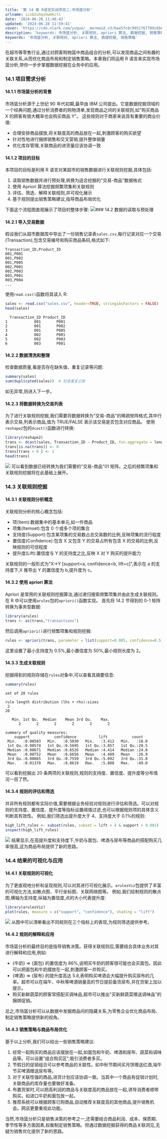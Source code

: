 ```yaml
---
title: '第 14 章 R语言实战项目二:市场篮分析'
urlname: izzb2uhqshwmkctl
date: '2024-06-28 11:46:42'
updated: '2024-06-28 11:59:41'
cover: 'https://cdn.nlark.com/yuque/__mermaid_v3/bae5fc0c9951f67789c6b8ce59b923af.svg'
description: 'keywords: 市场篮分析, 关联规则, apriori 算法, 数据挖掘, 销售策略在超市等零售行业,通过对顾客购物篮中商品组合的分析,可以发现商品之间有趣的关联关系,从而优化商品布局和制定销售策略。本章我们将运用 R 语言来实现市场篮分析,带你一步步掌握数据挖掘在业务中的应用。14.1...'
keywords: '市场篮分析, 关联规则, apriori 算法, 数据挖掘, 销售策略'
---
```

在超市等零售行业,通过对顾客购物篮中商品组合的分析,可以发现商品之间有趣的关联关系,从而优化商品布局和制定销售策略。本章我们将运用 R 语言来实现市场篮分析,带你一步步掌握数据挖掘在业务中的应用。
### 14.1 项目需求分析
#### 14.1.1 市场篮分析的背景
市场篮分析源于上世纪 90 年代初期,最早由 IBM 公司提出。它是数据挖掘领域的一个经典问题,通过分析消费者的购物清单,发现商品之间的关联规则,如"购买商品 X 的顾客有很大概率也会购买商品 Y"。
这些规则对于商家来说具有重要的商业价值:

- 合理安排商品摆放,将关联度高的商品放在一起,刺激顾客的购买欲望
- 针对性地进行捆绑销售和交叉营销,提升整体销量
- 优化库存管理,关联商品的进货量应该协调一致
#### 14.1.2 项目的目标
本项目的目标是利用 R 语言对某超市的销售数据进行关联规则挖掘,具体包括:

1. 读取销售数据并进行预处理,转换为适合挖掘的"交易-商品"数据格式
2. 使用 Apriori 算法挖掘频繁项集和关联规则
3. 评估、筛选、解释关联规则,并可视化展示
4. 基于规则提出销售策略建议,指导商品布局优化

下面这个流程图直观展示了项目的整体步骤:
![](https://oss1.aistar.cool/elog-offer-now/3e4dd4f799d735f95f6cf3dc1cd20e31.svg)### 14.2 数据的读取与预处理
#### 14.2.1 导入交易数据
假设我们从超市数据库中导出了一份销售记录表`sales.csv`,每行记录对应一个交易(Transaction),包含交易编号和购买商品条码,格式如下:
```
Transaction_ID,Product_ID
001,P001
001,P002
001,P005
002,P001
002,P003
003,P001
003,P004
...
```
使用`read.csv()`函数将其读入 R:
```r
sales <- read.csv("sales.csv", header=TRUE, stringsAsFactors = FALSE)
head(sales)
```
```
  Transaction_ID Product_ID
1            001       P001
2            001       P002
3            001       P005
4            002       P001
5            002       P003
6            003       P001
```
#### 14.2.2 数据清洗和整理
检查数据质量,看是否存在缺失值、重复记录等问题:
```r
summary(sales)
sum(duplicated(sales))  # 检查重复记录
```
如无异常,则进入下一步。
#### 14.2.3 将数据转换为交易列表
为了进行关联规则挖掘,我们需要将数据转换为"交易-商品"的稀疏矩阵格式,其中行表示交易,列表示商品,值为 TRUE/FALSE 表示该交易是否包含对应商品。
使用`reshape2`包的`dcast()`函数进行转换:
```r
library(reshape2)
trans <- dcast(sales, Transaction_ID ~ Product_ID, fun.aggregate = length, value.var = "Product_ID")
trans[is.na(trans)] <- 0
trans[trans > 0 ] <- 1
head(trans)
```
![](https://oss1.aistar.cool/elog-offer-now/8063634748c1ef409ecb47fd371dfd6b.image)
可以看到数据已经转换为我们需要的"交易-商品"01 矩阵。之后的频繁项集和关联规则挖掘将在此基础上展开。
### 14.3 关联规则挖掘
#### 14.3.1 关联规则分析概念
关联规则分析的核心概念包括:

- 项(Item):数据集中的基本单元,如一件商品
- 项集(Itemset):包含 0 个或多个项的集合
- 支持度(Support):包含某项集的交易数占总交易数的比例,反映项集的流行程度
- 置信度(Confidence):包含 X 又包含 Y 的交易占所有包含 X 的交易的比例,反映规则的可信程度
- 提升度(Lift):置信度与 Y 的支持度之比,反映 X 对 Y 购买的提升能力

关联规则的一般形式为"X→Y [support=a, confidence=b, lift=c]",表示在 a 的支持度下,X 推导出 Y 的置信度为 b,提升度为 c。
#### 14.3.2 使用 apriori 算法
Apriori 是常用的关联规则挖掘算法,通过递归搜索频繁项集并由此生成关联规则。在 R 中可以使用`arules`包的`apriori()`函数实现。
首先将 14.2 节得到的 0-1 矩阵转换为事务型数据:
```r
library(arules)
trans <- as(trans,"transactions")
```
然后调用`apriori()`进行频繁项集和规则挖掘:
```r
rules <- apriori(trans, parameter = list(support=0.005, confidence=0.5, minlen=2))
```
这里设置了最小支持度为 0.5%,最小置信度为 50%,最小规则长度为 2。
#### 14.3.3 生成关联规则
挖掘得到的规则存储在`rules`对象中,可以查看其摘要信息:
```r
summary(rules)
```
```
set of 20 rules

rule length distribution (lhs + rhs):sizes
 2
20

   Min. 1st Qu.  Median    Mean 3rd Qu.    Max.
      2       2       2       2       2       2

summary of quality measures:
    support           confidence          lift           count
 Min.   :0.00503   Min.   :0.5030   Min.   :3.412   Min.   :18.0
 1st Qu.:0.00574   1st Qu.:0.5695   1st Qu.:3.857   1st Qu.:20.5
 Median :0.00671   Median :0.6526   Median :4.414   Median :24.0
 Mean   :0.00752   Mean   :0.6656   Mean   :4.489   Mean   :26.9
 3rd Qu.:0.00865   3rd Qu.:0.7559   3rd Qu.:5.092   3rd Qu.:31.0
 Max.   :0.01370   Max.   :0.8619   Max.   :5.808   Max.   :49.0
```
可以看到挖掘出 20 条两项的关联规则,规则的支持度、置信度、提升度等分布情况一目了然。
#### 14.3.4 规则的评估和筛选
并非所有规则都有实际价值,需要根据业务经验对规则进行评估和筛选。可以对规则的支持度、置信度、提升度等指标设置阈值过滤,也可以根据规则项的具体含义判断其有效性。
例如,我们筛选出提升度大于 4、支持度大于 0.1%的规则:
```r
high_lift_rules <- subset(rules, subset = lift > 4 & support > 0.001)
inspect(high_lift_rules)
```
![](https://oss1.aistar.cool/elog-offer-now/2c7aa6ccf1678ace205cb0802b658c9a.image)
结果显示,在高提升度和支持度下,牛奶与面包、啤酒与尿布等商品的搭配购买几率很高,这为商品布局提供了新的思路。
### 14.4 结果的可视化与应用
#### 14.4.1 关联规则的可视化
为了更直观地分析和呈现规则,可以对其进行可视化展示。`arulesViz`包提供了丰富的可视化方法,如散点图、平行坐标图、关联网络图等。
例如,我们绘制规则的散点图,横轴为支持度,纵轴为置信度,点的大小代表提升度:
```r
library(arulesViz)
plot(rules, measure = c("support", "confidence"), shading = "lift")
```
![](https://oss1.aistar.cool/elog-offer-now/0e2028c082605a9eac8ed6d866dd2e6e.image)
从图中可以清晰看出不同规则在三个指标上的表现,为规则筛选提供参考。
#### 14.4.2 规则的解释和应用
市场篮分析的最终目的是指导销售决策。获得关联规则后,需要结合具体业务对其进行解释和应用,例如:

- {牛奶} => {面包} 的置信度为 86%,说明买牛奶的顾客很可能也会买面包。因此可以把面包和牛奶摆放在一起,刺激顾客一并购买。
- {啤酒} => {尿布} 的提升度高达 5.8,表明购买啤酒会大幅提升购买尿布的几率。超市可以在端午、中秋等啤酒销量高的节日提前备货尿布,并在货架上加以提示。
- 购买新鲜蔬菜的顾客常搭配买调味品,超市可以推出"买新鲜蔬菜赠送调味品"的捆绑促销。

总之,市场篮分析可以从数据中发掘商品间的隐藏关系,为零售企业优化商品布局、制定销售策略提供新的视角。
#### 14.4.3 销售策略与商品布局优化
基于以上分析,我们可以给出一些销售策略建议:

1. 经常一起购买的商品应该摆放在一起,如面包和牛奶、啤酒和尿布、蔬菜和调味品等。可以设置"组合购买区",吸引消费者多买。
2. 节假日的促销组合可以参考商品的关联性。如中秋节期间买月饼赠送红酒,端午节买啤酒赠送尿布等。
3. 对于关联性强的商品,进货计划应该协调一致。当其中一个商品有促销计划时,关联商品的库存量也要做好准备。
4. 布置货架时,可以把高利润的商品与关联度高的商品放在一起,诱导消费者顺带购买。如进口牛奶和面包放一起。
5. 推荐系统可以根据顾客已购商品,自动推荐关联度高的其他商品,提升销售机会。网店更要重视此功能。

当然,市场篮分析只是销售决策的参考之一,还需要结合商品利润、成本、保质期、季节性等多方面因素,权衡制定销售策略。但通过数据挖掘获得的商品关联洞见,无疑为销售优化提供了新的思路。
